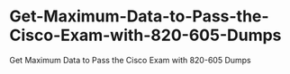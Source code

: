 # Get-Maximum-Data-to-Pass-the-Cisco-Exam-with-820-605-Dumps
Get Maximum Data to Pass the Cisco Exam with 820-605 Dumps

